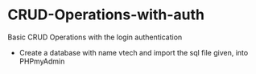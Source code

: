 # CRUD-Operations-with-auth
Basic CRUD Operations with the login authentication
- Create a database with name vtech and import the sql file given, into PHPmyAdmin
